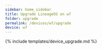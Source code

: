 ```yaml
---
sidebar: home_sidebar
title: Upgrade LineageOS on w7
folder: upgrade
permalink: /devices/w7/upgrade
device: w7
---
```

{% include templates/device_upgrade.md %}
